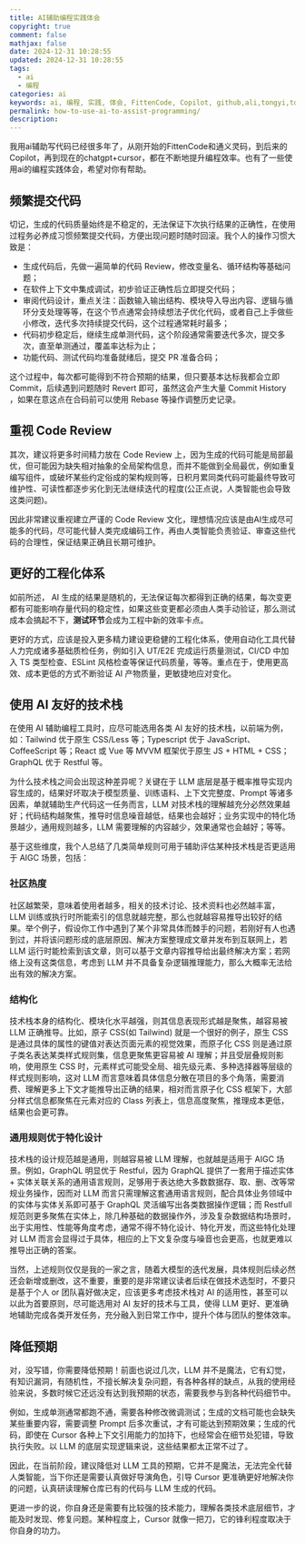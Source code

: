 ```yaml
---
title: AI辅助编程实践体会
copyright: true
comment: false
mathjax: false
date: 2024-12-31 10:28:55
updated: 2024-12-31 10:28:55
tags:
  - ai
  - 编程
categories: ai
keywords: ai, 编程, 实践, 体会, FittenCode, Copilot, github,ali,tongyi,tongyilingma
permalink: how-to-use-ai-to-assist-programming/
description: 
---
```

我用ai辅助写代码已经很多年了，从刚开始的FittenCode和通义灵码，到后来的Copilot，再到现在的chatgpt+cursor，都在不断地提升编程效率。也有了一些使用ai的编程实践体会，希望对你有帮助。

<!-- more -->

## 频繁提交代码

切记，生成的代码质量始终是不稳定的，无法保证下次执行结果的正确性，在使用过程务必养成习惯频繁提交代码，方便出现问题时随时回滚。我个人的操作习惯大致是：

- 生成代码后，先做一遍简单的代码 Review，修改变量名、循环结构等基础问题；
- 在软件上下文中集成调试，初步验证正确性后立即提交代码；
- 审阅代码设计，重点关注：函数输入输出结构、模块导入导出内容、逻辑与循环分支处理等等，在这个节点通常会持续想法子优化代码，或者自己上手做些小修改，迭代多次持续提交代码，这个过程通常耗时最多；
- 代码初步稳定后，继续生成单测代码，这个阶段通常需要迭代多次，提交多次，直至单测通过，覆盖率达标为止；
- 功能代码、测试代码均准备就绪后，提交 PR 准备合码；

这个过程中，每次都可能得到不符合预期的结果，但只要基本达标我都会立即 Commit，后续遇到问题随时 Revert 即可，虽然这会产生大量 Commit History ，如果在意这点在合码前可以使用 Rebase 等操作调整历史记录。

## 重视 Code Review

其次，建议将更多时间精力放在 Code Review 上，因为生成的代码可能是局部最优，但可能因为缺失相对抽象的全局架构信息，而并不能做到全局最优，例如重复编写组件，或破坏某些约定俗成的架构规则等，日积月累同类代码可能最终导致可维护性、可读性都逐步劣化到无法继续迭代的程度(公正点说，人类智能也会导致这类问题)。

因此非常建议重视建立严谨的 Code Review 文化，理想情况应该是由AI生成尽可能多的代码，尽可能代替人类完成编码工作，再由人类智能负责验证、审查这些代码的合理性，保证结果正确且长期可维护。

## 更好的工程化体系

如前所述， AI 生成的结果是随机的，无法保证每次都得到正确的结果，每次变更都有可能影响存量代码的稳定性，如果这些变更都必须由人类手动验证，那么测试成本会搞起不下，**测试环节**会成为工程中新的效率卡点。

更好的方式，应该是投入更多精力建设更稳健的工程化体系，使用自动化工具代替人力完成诸多基础质检任务，例如引入 UT/E2E 完成运行质量测试，CI/CD 中加入 TS 类型检查、ESLint 风格检查等保证代码质量，等等。重点在于，使用更高效、成本更低的方式不断验证 AI 产物质量，更敏捷地应对变化。

## 使用 AI 友好的技术栈

在使用 AI 辅助编程工具时，应尽可能选用各类 AI 友好的技术栈，以前端为例，如：Tailwind 优于原生 CSS/Less 等；Typescript 优于 JavaScript、CoffeeScript 等；React 或 Vue 等 MVVM 框架优于原生 JS + HTML + CSS；GraphQL 优于 Restful 等。

为什么技术栈之间会出现这种差异呢？关键在于 LLM 底层是基于概率推导实现内容生成的，结果好坏取决于模型质量、训练语料、上下文完整度、Prompt 等诸多因素，单就辅助生产代码这一任务而言，LLM 对技术栈的理解越充分必然效果越好；代码结构越聚焦，推导时信息噪音越低，结果也会越好；业务实现中的特化场景越少，通用规则越多，LLM 需要理解的内容越少，效果通常也会越好；等等。

基于这些维度，我个人总结了几类简单规则可用于辅助评估某种技术栈是否更适用于 AIGC 场景，包括：

### 社区热度

社区越繁荣，意味着使用者越多，相关的技术讨论、技术资料也必然越丰富，LLM 训练或执行时所能索引的信息就越完整，那么也就越容易推导出较好的结果。举个例子，假设你工作中遇到了某个非常具体而棘手的问题，若刚好有人也遇到过，并将该问题形成的底层原因、解决方案整理成文章并发布到互联网上，若 LLM 运行时能检索到该文章，则可以基于文章内容推导给出最终解决方案；若网络上没有这类信息，考虑到 LLM 并不具备复杂逻辑推理能力，那么大概率无法给出有效的解决方案。

### 结构化

技术栈本身的结构化、模块化水平越强，则其信息表现形式越是聚焦，越容易被 LLM 正确推导。比如，原子 CSS(如 Tailwind) 就是一个很好的例子，原生 CSS 是通过具体的属性的键值对表达页面元素的视觉效果，而原子化 CSS 则是通过原子类名表达某类样式规则集，信息更聚焦更容易被 AI 理解；并且受层叠规则影响，使用原生 CSS 时，元素样式可能受全局、祖先级元素、多种选择器等层级的样式规则影响，这对 LLM 而言意味着具体信息分散在项目的多个角落，需要消费、理解更多上下文才能推导出正确的结果，相对而言原子化 CSS 框架下，大部分样式信息都聚焦在元素对应的 Class 列表上，信息高度聚焦，推理成本更低，结果也会更可靠。

### 通用规则优于特化设计

技术栈的设计规范越是通用，则越容易被 LLM 理解，也就越是适用于 AIGC 场景。例如，GraphQL 明显优于 Restful，因为 GraphQL 提供了一套用于描述实体 + 实体关联关系的通用语言规则，足够用于表达绝大多数数据存、取、删、改等常规业务操作，因而对 LLM 而言只需理解这套通用语言规则，配合具体业务领域中的实体与实体关系即可基于 GraphQL 灵活编写出各类数据操作逻辑；而 Restfull 规范则更多聚焦在实体上，除几种基础的数据操作外，涉及复杂数据结构场景时，出于实用性、性能等角度考虑，通常不得不特化设计、特化开发，而这些特化处理对 LLM 而言会显得过于具体，相应的上下文复杂度与噪音也会更高，也就更难以推导出正确的答案。

当然，上述规则仅仅是我的一家之言，随着大模型的迭代发展，具体规则后续必然还会新增或删改，这不重要，重要的是非常建议读者后续在做技术选型时，不要只是基于个人 or 团队喜好做决定，应该更多考虑技术栈对 AI 的适用性，甚至可以以此为首要原则，尽可能选用对 AI 友好的技术与工具，使得 LLM 更好、更准确地辅助完成各类开发任务，充分融入到日常工作中，提升个体与团队的整体效率。

## 降低预期

对，没写错，你需要降低预期！前面也说过几次，LLM 并不是魔法，它有幻觉，有知识漏洞，有随机性，不擅长解决复杂问题，有各种各样的缺点，从我的使用经验来说，多数时候它还远没有达到我预期的状态，需要我参与到各种代码细节中。

例如，生成单测通常都跑不通，需要各种修改微调测试；生成的文档可能也会缺失某些重要内容，需要调整 Prompt 后多次重试，才有可能达到预期效果；生成的代码，即使在 Cursor 各种上下文引用能力的加持下，也经常会在细节处犯错，导致执行失败。以 LLM 的底层实现逻辑来说，这些结果都太正常不过了。

因此，在当前阶段，建议降低对 LLM 工具的预期，它并不是魔法，无法完全代替人类智能，当下你还是需要认真做好导演角色，引导 Cursor 更准确更好地解决你的问题，认真研读理解仓库已有的代码与 LLM 生成的代码。

更进一步的说，你自身还是需要有比较强的技术能力，理解各类技术底层细节，才能及时发现、修复问题。某种程度上，Cursor 就像一把刀，它的锋利程度取决于你自身的功力。
